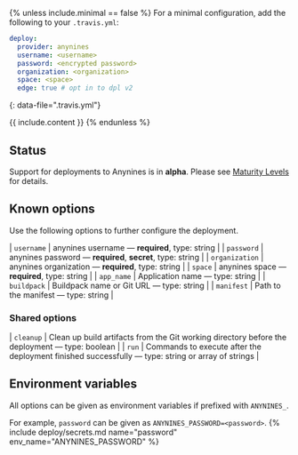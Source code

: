 {% unless include.minimal == false %}
For a minimal configuration, add the following to your `.travis.yml`:

```yaml
deploy:
  provider: anynines
  username: <username>
  password: <encrypted password>
  organization: <organization>
  space: <space>
  edge: true # opt in to dpl v2
```
{: data-file=".travis.yml"}



{{ include.content }}
{% endunless %}

## Status

Support for deployments to Anynines is in **alpha**. Please see [Maturity Levels](/user/deployment-v2#maturity-levels) for details.
## Known options

Use the following options to further configure the deployment.

| `username` | anynines username &mdash; **required**, type: string |
| `password` | anynines password &mdash; **required**, **secret**, type: string |
| `organization` | anynines organization &mdash; **required**, type: string |
| `space` | anynines space &mdash; **required**, type: string |
| `app_name` | Application name &mdash; type: string |
| `buildpack` | Buildpack name or Git URL &mdash; type: string |
| `manifest` | Path to the manifest &mdash; type: string |

### Shared options

| `cleanup` | Clean up build artifacts from the Git working directory before the deployment &mdash; type: boolean |
| `run` | Commands to execute after the deployment finished successfully &mdash; type: string or array of strings |

## Environment variables

All options can be given as environment variables if prefixed with `ANYNINES_`.

For example, `password` can be given as `ANYNINES_PASSWORD=<password>`.
{% include deploy/secrets.md name="password" env_name="ANYNINES_PASSWORD" %}